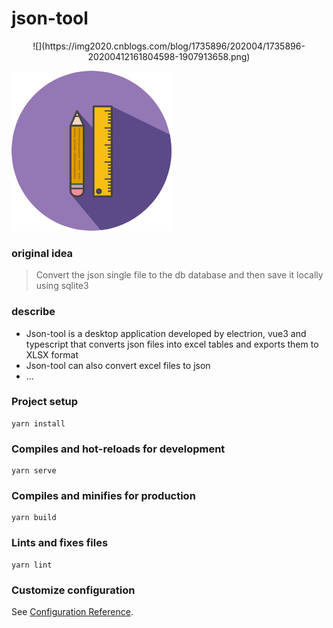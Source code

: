 # json-tool

<center>
![](https://img2020.cnblogs.com/blog/1735896/202004/1735896-20200412161804598-1907913658.png)
</center>

![avatar](./src/assets/login-icon.png#pic_center)


### original idea

> Convert the json single file to the db database and then save it locally using sqlite3

### describe
* Json-tool is a desktop application developed by electrion, vue3 and typescript that converts json files into excel tables and exports them to XLSX format
* Json-tool can also convert excel files to json
* ...

### Project setup
```
yarn install
```

### Compiles and hot-reloads for development
```
yarn serve
```

### Compiles and minifies for production
```
yarn build
```

### Lints and fixes files
```
yarn lint
```

### Customize configuration
See [Configuration Reference](https://cli.vuejs.org/config/).
